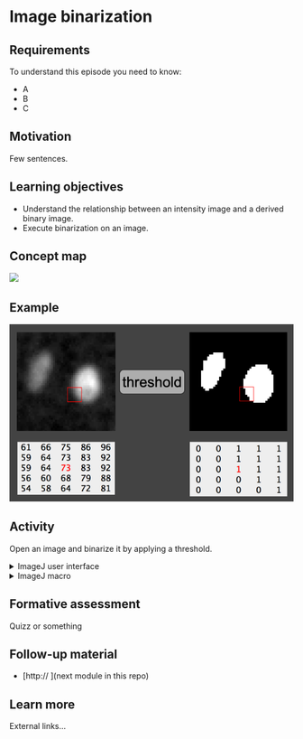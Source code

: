 # Image binarization 

## Requirements

To understand this episode you need to know:

- A
- B
- C

## Motivation

Few sentences.

## Learning objectives

- Understand the relationship between an intensity image and a derived binary image.
- Execute binarization on an image.

## Concept map

<img src='https://g.gravizo.com/svg?
 digraph G {
shift [fontcolor=white,color=white];
	"pixel values" -> "foreground\n1,255" [label = " >= threshold"];
	"pixel values" -> "background\n0" [label = " < threshold"];
	"foreground\n1,255" -> "binarised pixel values"
	"background\n0" -> "binarised pixel values"
  }
'/>

## Example

![binarization_figure_00](../figures/binarization_concept_example.png)

## Activity

Open an image and binarize it by applying a threshold.

<details>
 <summary>ImageJ user interface</summary>
	- `Open...`
		- "/image-analysis-training-resources/image_data/xy_8bit__two_cells.tif";
  	- `Threshold...` 
</details>

<details>
 <summary>ImageJ macro</summary>
  open("/image-analysis-training-resources/image_data/xy_8bit__two_cells.tif");
  setThreshold(30, 255);
  setOption("BlackBackground", true);
  run("Convert to Mask");
</details>




## Formative assessment

Quizz or something

## Follow-up material

- [http:// ](next module in this repo)

## Learn more

External links...

